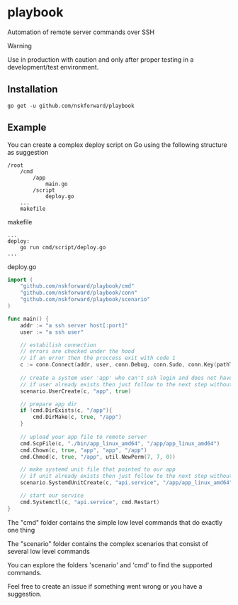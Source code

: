 # playbook
Automation of remote server commands over SSH

> [!WARNING]
> Use in production with caution and only after proper testing in a development/test environment.

## Installation
```
go get -u github.com/nskforward/playbook
```

## Example

You can create a complex deploy script on Go using the following structure as suggestion

```
/root
    /cmd
        /app
            main.go
        /script
            deploy.go
    ...
    makefile
```

makefile

```
...
deploy:
    go run cmd/script/deploy.go
...
```

deploy.go

```go
import (
	"github.com/nskforward/playbook/cmd"
	"github.com/nskforward/playbook/conn"
	"github.com/nskforward/playbook/scenario"
)

func main() {
    addr := "a ssh server host[:port]"
    user := "a ssh user"

    // estabilish connection
    // errors are checked under the hood
    // if an error then the proccess exit with code 1
	c := conn.Connect(addr, user, conn.Debug, conn.Sudo, conn.Key(pathToLocalPrivateKey))
	
    // create a system user 'app' who can't ssh login and does not have a HOME dir
    // if user already exists then just follow to the next step without error
	scenario.UserCreate(c, "app", true)

    // prepare app dir
    if !cmd.DirExists(c, "/app"){
        cmd.DirMake(c, true, "/app")
    }
	
    // upload your app file to remote server
	cmd.ScpFile(c, "./bin/app_linux_amd64", "/app/app_linux_amd64")
	cmd.Chown(c, true, "app", "app", "/app")
	cmd.Chmod(c, true, "/app", util.NewPerm(7, 7, 0))

    // make systemd unit file that pointed to our app
    // if unit already exists then just follow to the next step without error
	scenario.SystemdUnitCreate(c, "api.service", "/app/app_linux_amd64", "", "app", "app")

    // start our service
	cmd.Systemctl(c, "api.service", cmd.Restart)
}
```

The "cmd" folder contains the simple low level commands that do exactly one thing

The "scenario" folder contains the complex scenarios that consist of several low level commands

You can explore the folders 'scenario' and 'cmd' to find the supported commands.

Feel free to create an issue if something went wrong or you have a suggestion.